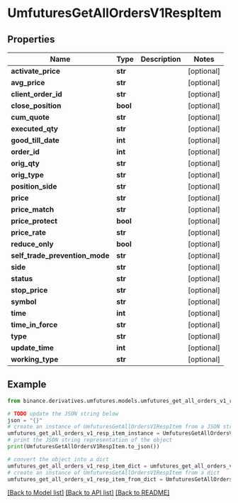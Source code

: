 # UmfuturesGetAllOrdersV1RespItem


## Properties

Name | Type | Description | Notes
------------ | ------------- | ------------- | -------------
**activate_price** | **str** |  | [optional] 
**avg_price** | **str** |  | [optional] 
**client_order_id** | **str** |  | [optional] 
**close_position** | **bool** |  | [optional] 
**cum_quote** | **str** |  | [optional] 
**executed_qty** | **str** |  | [optional] 
**good_till_date** | **int** |  | [optional] 
**order_id** | **int** |  | [optional] 
**orig_qty** | **str** |  | [optional] 
**orig_type** | **str** |  | [optional] 
**position_side** | **str** |  | [optional] 
**price** | **str** |  | [optional] 
**price_match** | **str** |  | [optional] 
**price_protect** | **bool** |  | [optional] 
**price_rate** | **str** |  | [optional] 
**reduce_only** | **bool** |  | [optional] 
**self_trade_prevention_mode** | **str** |  | [optional] 
**side** | **str** |  | [optional] 
**status** | **str** |  | [optional] 
**stop_price** | **str** |  | [optional] 
**symbol** | **str** |  | [optional] 
**time** | **int** |  | [optional] 
**time_in_force** | **str** |  | [optional] 
**type** | **str** |  | [optional] 
**update_time** | **int** |  | [optional] 
**working_type** | **str** |  | [optional] 

## Example

```python
from binance.derivatives.umfutures.models.umfutures_get_all_orders_v1_resp_item import UmfuturesGetAllOrdersV1RespItem

# TODO update the JSON string below
json = "{}"
# create an instance of UmfuturesGetAllOrdersV1RespItem from a JSON string
umfutures_get_all_orders_v1_resp_item_instance = UmfuturesGetAllOrdersV1RespItem.from_json(json)
# print the JSON string representation of the object
print(UmfuturesGetAllOrdersV1RespItem.to_json())

# convert the object into a dict
umfutures_get_all_orders_v1_resp_item_dict = umfutures_get_all_orders_v1_resp_item_instance.to_dict()
# create an instance of UmfuturesGetAllOrdersV1RespItem from a dict
umfutures_get_all_orders_v1_resp_item_from_dict = UmfuturesGetAllOrdersV1RespItem.from_dict(umfutures_get_all_orders_v1_resp_item_dict)
```
[[Back to Model list]](../README.md#documentation-for-models) [[Back to API list]](../README.md#documentation-for-api-endpoints) [[Back to README]](../README.md)


